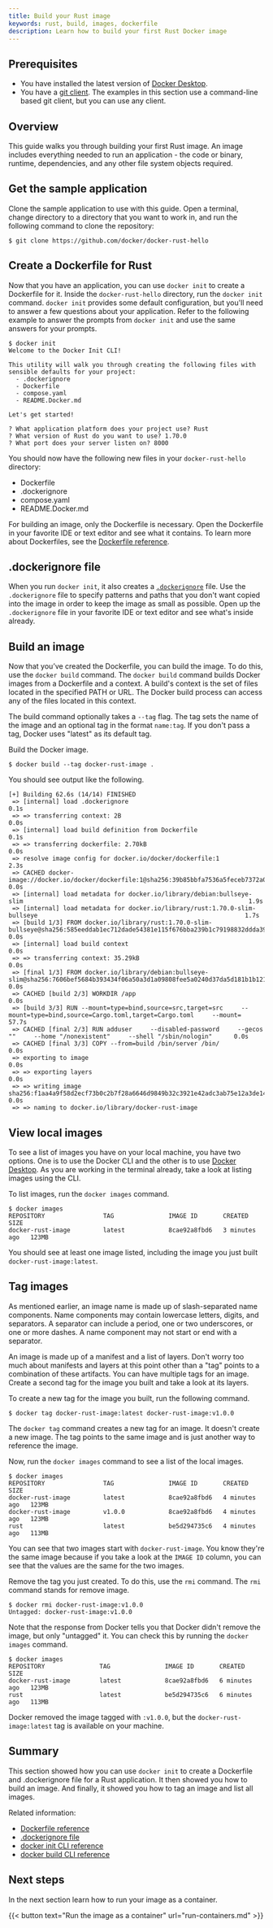 ```yaml
---
title: Build your Rust image
keywords: rust, build, images, dockerfile
description: Learn how to build your first Rust Docker image
---
```


## Prerequisites

* You have installed the latest version of [Docker Desktop](../../get-docker.md).
* You have a [git client](https://git-scm.com/downloads). The examples in this section use a command-line based git client, but you can use any client.

## Overview

This guide walks you through building your first Rust image. An image
includes everything needed to run an application - the code or binary, runtime,
dependencies, and any other file system objects required.

## Get the sample application

Clone the sample application to use with this guide. Open a terminal, change directory to a directory that you want to work in, and run the following command to clone the repository:

```console
$ git clone https://github.com/docker/docker-rust-hello
```

## Create a Dockerfile for Rust

Now that you have an application, you can use `docker init` to create a
Dockerfile for it. Inside the `docker-rust-hello` directory, run the `docker
init` command. `docker init` provides some default configuration, but you'll
need to answer a few questions about your application. Refer to the following
example to answer the prompts from `docker init` and use the same answers for
your prompts.

```console
$ docker init
Welcome to the Docker Init CLI!

This utility will walk you through creating the following files with sensible defaults for your project:
  - .dockerignore
  - Dockerfile
  - compose.yaml
  - README.Docker.md

Let's get started!

? What application platform does your project use? Rust
? What version of Rust do you want to use? 1.70.0
? What port does your server listen on? 8000
```

You should now have the following new files in your `docker-rust-hello`
directory:
 - Dockerfile
 - .dockerignore
 - compose.yaml
 - README.Docker.md

For building an image, only the Dockerfile is necessary. Open the Dockerfile
in your favorite IDE or text editor and see what it contains. To learn more
about Dockerfiles, see the [Dockerfile reference](../../reference/dockerfile.md).

## .dockerignore file

When you run `docker init`, it also creates a [`.dockerignore`](../../reference/dockerfile.md#dockerignore-file) file. Use the `.dockerignore` file to specify patterns and paths that you don't want copied into the image in order to keep the image as small as possible. Open up the `.dockerignore` file in your favorite IDE or text editor and see what's inside already.

## Build an image

Now that you’ve created the Dockerfile, you can build the image. To do this, use
the `docker build` command. The `docker build` command builds Docker images from
a Dockerfile and a context. A build's context is the set of files located in
the specified PATH or URL. The Docker build process can access any of the files
located in this context.

The build command optionally takes a `--tag` flag. The tag sets the name of the
image and an optional tag in the format `name:tag`. If you don't pass a tag,
Docker uses "latest" as its default tag.

Build the Docker image.

```console
$ docker build --tag docker-rust-image .
```

You should see output like the following.

```console
[+] Building 62.6s (14/14) FINISHED
 => [internal] load .dockerignore                                                                                                    0.1s
 => => transferring context: 2B                                                                                                      0.0s 
 => [internal] load build definition from Dockerfile                                                                                 0.1s
 => => transferring dockerfile: 2.70kB                                                                                               0.0s 
 => resolve image config for docker.io/docker/dockerfile:1                                                                           2.3s
 => CACHED docker-image://docker.io/docker/dockerfile:1@sha256:39b85bbfa7536a5feceb7372a0817649ecb2724562a38360f4d6a7782a409b14      0.0s
 => [internal] load metadata for docker.io/library/debian:bullseye-slim                                                              1.9s
 => [internal] load metadata for docker.io/library/rust:1.70.0-slim-bullseye                                                         1.7s 
 => [build 1/3] FROM docker.io/library/rust:1.70.0-slim-bullseye@sha256:585eeddab1ec712dade54381e115f676bba239b1c79198832ddda397c1f  0.0s
 => [internal] load build context                                                                                                    0.0s 
 => => transferring context: 35.29kB                                                                                                 0.0s 
 => [final 1/3] FROM docker.io/library/debian:bullseye-slim@sha256:7606bef5684b393434f06a50a3d1a09808fee5a0240d37da5d181b1b121e7637  0.0s 
 => CACHED [build 2/3] WORKDIR /app                                                                                                  0.0s
 => [build 3/3] RUN --mount=type=bind,source=src,target=src     --mount=type=bind,source=Cargo.toml,target=Cargo.toml     --mount=  57.7s 
 => CACHED [final 2/3] RUN adduser     --disabled-password     --gecos ""     --home "/nonexistent"     --shell "/sbin/nologin"      0.0s
 => CACHED [final 3/3] COPY --from=build /bin/server /bin/                                                                           0.0s
 => exporting to image                                                                                                               0.0s
 => => exporting layers                                                                                                              0.0s
 => => writing image sha256:f1aa4a9f58d2ecf73b0c2b7f28a6646d9849b32c3921e42adc3ab75e12a3de14                                         0.0s
 => => naming to docker.io/library/docker-rust-image
```

## View local images

To see a list of images you have on your local machine, you have two options. One is to use the Docker CLI and the other is to use [Docker Desktop](../../desktop/use-desktop/images.md). As you are working in the terminal already, take a look at listing images using the CLI.

To list images, run the `docker images` command.

```console
$ docker images
REPOSITORY                TAG               IMAGE ID       CREATED         SIZE
docker-rust-image         latest            8cae92a8fbd6   3 minutes ago   123MB
```

You should see at least one image listed, including the image you just built `docker-rust-image:latest`.

## Tag images

As mentioned earlier, an image name is made up of slash-separated name components. Name components may contain lowercase letters, digits, and separators. A separator can include a period, one or two underscores, or one or more dashes. A name component may not start or end with a separator.

An image is made up of a manifest and a list of layers. Don't worry too much about manifests and layers at this point other than a "tag" points to a combination of these artifacts. You can have multiple tags for an image. Create a second tag for the image you built and take a look at its layers.

To create a new tag for the image you built, run the following command.

```console
$ docker tag docker-rust-image:latest docker-rust-image:v1.0.0
```

The `docker tag` command creates a new tag for an image. It doesn't create a new image. The tag points to the same image and is just another way to reference the image.

Now, run the `docker images` command to see a list of the local images.

```console
$ docker images
REPOSITORY                TAG               IMAGE ID       CREATED         SIZE
docker-rust-image         latest            8cae92a8fbd6   4 minutes ago   123MB
docker-rust-image         v1.0.0            8cae92a8fbd6   4 minutes ago   123MB
rust                      latest            be5d294735c6   4 minutes ago   113MB
```

You can see that two images start with `docker-rust-image`. You know they're the same image because if you take a look at the `IMAGE ID` column, you can see that the values are the same for the two images.

Remove the tag you just created. To do this, use the `rmi` command. The `rmi` command stands for remove image.

```console
$ docker rmi docker-rust-image:v1.0.0
Untagged: docker-rust-image:v1.0.0
```

Note that the response from Docker tells you that Docker didn't remove the image, but only "untagged" it. You can check this by running the `docker images` command.

```console
$ docker images
REPOSITORY               TAG               IMAGE ID       CREATED         SIZE
docker-rust-image        latest            8cae92a8fbd6   6 minutes ago   123MB
rust                     latest            be5d294735c6   6 minutes ago   113MB
```

Docker removed the image tagged with `:v1.0.0`, but the `docker-rust-image:latest` tag is available on your machine.

## Summary

This section showed how you can use `docker init` to create a Dockerfile and .dockerignore file for a Rust application. It then showed you how to build an image. And finally, it showed you how to tag an image and list all images.

Related information:
 - [Dockerfile reference](../../reference/dockerfile.md)
 - [.dockerignore file](../../reference/dockerfile.md#dockerignore-file)
 - [docker init CLI reference](../../reference/cli/docker/init.md)
 - [docker build CLI reference](../../reference/cli/docker/image/build.md)


## Next steps

In the next section learn how to run your image as a container.

{{< button text="Run the image as a container" url="run-containers.md" >}}
